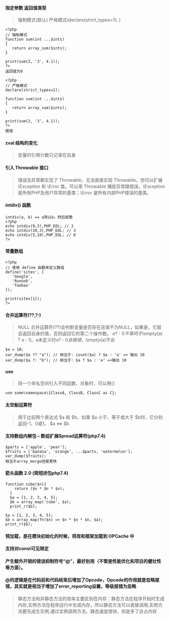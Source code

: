 #### 指定参数 返回值类型
> 强制模式(默认)
> 严格模式(declare(strict_types=1); )
```
<?php
// 强制模式
function sum(int ...$ints)
{
   return array_sum($ints);
}

print(sum(2, '3', 4.1));
?>
返回值为9
```
```
<?php
// 严格模式
declare(strict_types=1);

function sum(int ...$ints)
{
   return array_sum($ints);
}

print(sum(2, '3', 4.1));
?>
报错
```

#### zval 结构的变化
> 变量的引用计数只记录在自身

#### 引入 Throwable 接口
> 错误及异常都实现了 Throwable，无法直接实现 Throwable，但可以扩展 \Exception 和 \Error 类。可以用 Throwable 捕捉异常跟错误。\Exception 是所有PHP及用户异常的基类；\Error 是所有内部PHP错误的基类。

#### intdiv() 函数
```
intdiv(a, b) == a除以b，然后取整
<?php
echo intdiv(9,3),PHP_EOL; // 3
echo intdiv(10,3),PHP_EOL; // 3
echo intdiv(5,10),PHP_EOL; // 0
?>
```

#### 常量数组
```
<?php
// 使用 define 函数来定义数组
define('sites', [
   'Google',
   'Runoob',
   'Taobao'
]);

print(sites[1]);
?>
```

#### 合并运算符(??,?:)
> NULL 合并运算符(??)会判断变量是否存在且值不为NULL，如果是，它就会返回自身的值，否则返回它的第二个操作数。
> $a ?: 0不等同于 !empty($a) ? $a : 0。$a未定义时$a?:0会报错，!empty($a)不会
```
$a = 10;
var_dump($a ?? "a"); // 相当于: isset($a) ? $a : 'a' => 输出 10  
var_dump($a ?: "b"); // 相当于: $a ? $a : 'a' =>输出 10
```

#### use
> 同一个命名空间引入不同函数、对象时，可以用{}
```
use some\namespace\{ClassA, ClassB, ClassC as C};
```

#### 太空船运算符
> 用于比较两个表达式 $a 和 $b，如果 $a 小于、等于或大于 $b时，它分别返回-1、0或1。
> $a <=> $b

#### 支持数组内解包 – 数组扩展Spread运算符(php7.4)
```
$parts = ['apple', 'pear'];
$fruits = ['banana', 'orange', ...$parts, 'watermelon'];
var_dump($fruits);
相当于array_merge但是更快
```

#### 箭头函数 2.0 (简短闭包php7.4)
```
function cube($n){
    return ($n * $n * $n);
  }
  $a = [1, 2, 3, 4, 5];
  $b = array_map('cube', $a);
  print_r($b);
  
$a = [1, 2, 3, 4, 5];
$b = array_map(fn($n) => $n * $n * $n, $a);
print_r($b);
```

#### 预加载，是在模块初始化的时候，将库和框架加载到 OPCache 中

#### 支持对const可见限定



#### 产生额外开销的错误抑制符号“@”，最好别用（不管是性能优化和项目的健壮性等方面）。

#### @的逻辑是在代码前和代码结束后增加了Opcode，Opcode的作用就是忽略报错，其实就是相当于增加了error_reporting设置，等级报错为忽略

> 静态方法和非静态方法的效率主要区别在内存：静态方法在程序开始时生成内存,实例方法在程序运行中生成内存，所以静态方法可以直接调用,实例方法要先成生实例,通过实例调用方法，静态速度很快，但是多了会占内存
